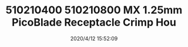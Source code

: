 ﻿---
layout: post 
title: 510210400 510210800 MX 1.25mm PicoBlade Receptacle Crimp Hou
tags: 51021
categories: wire-cable
overview: 1.25mm Pitch, PicoBlade Receptacle Crimp Housing, Single Row, Friction Lock, 4 Circuits, Natural
part_number: 510210400
thumb_img: static/202004/322-thumb-20200412235245.jpg
small_img: static/202004/322-20200412235245.jpg
date: 2020/4/12 15:52:09
---



